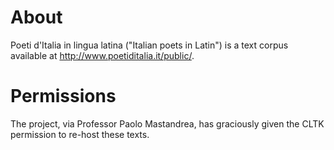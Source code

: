 # About

Poeti d'Italia in lingua latina ("Italian poets in Latin") is a text corpus available at <http://www.poetiditalia.it/public/>.

# Permissions

The project, via Professor Paolo Mastandrea, has graciously given the CLTK permission to re-host these texts.
